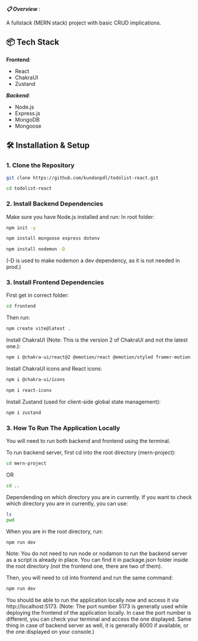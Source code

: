 **_📋 Overview_** :

A fullstack (MERN stack) project with basic CRUD implications.

## 📦 Tech Stack

**Frontend**:

- React
- ChakraUI
- Zustand

**_Backend_**:

- Node.js
- Express.js
- MongoDB
- Mongoose

## 🛠️ Installation & Setup

### 1. Clone the Repository

```bash
git clone https://github.com/kundanpdl/todolist-react.git
```

```bash
cd todolist-react
```

### 2. Install Backend Dependencies

Make sure you have Node.js installed and run:
In root folder:

```bash
npm init -y
```

```bash
npm install mongoose express dotenv
```

```bash
npm install nodemon -D
```

(-D is used to make nodemon a dev dependency, as it is not needed in prod.)

### 3. Install Frontend Dependencies

First get in correct folder:

```bash
cd frontend
```

Then run:

```bash
npm create vite@latest .
```

Install ChakraUI (Note: This is the version 2 of ChakraUI and not the latest one.):

```bash
npm i @chakra-ui/react@2 @emotion/react @emotion/styled framer-motion
```

Install ChakraUI icons and React icons:

```bash
npm i @chakra-ui/icons
```

```bash
npm i react-icons
```

Install Zustand (used for client-side global state management):

```bash
npm i zustand
```

### 3. How To Run The Application Locally

You will need to run both backend and frontend using the terminal.

To run backend server, first cd into the root directory (mern-project):

```bash
cd mern-project
```

OR

```bash
cd ..
```

Dependending on which directory you are in currently. If you want to check which directory you are in currently, you can use:

```bash
ls
pwd
```

When you are in the root directory, run:

```bash
npm run dev
```

Note: You do not need to run node or nodamon to run the backend server as a script is already in place. You can find it in package.json folder inside the root directory (not the frontend one, there are two of them).

Then, you will need to cd into frontend and run the same command:

```bash
npm run dev
```

You should be able to run the application locally now and access it via http://localhost:5173. (Note: The port number 5173 is generally used while deploying the frontend of the application locally. In case the port number is different, you can check your terminal and access the one displayed. Same thing in case of backend server as well, it is generally 8000 if available, or the one displayed on your console.)
